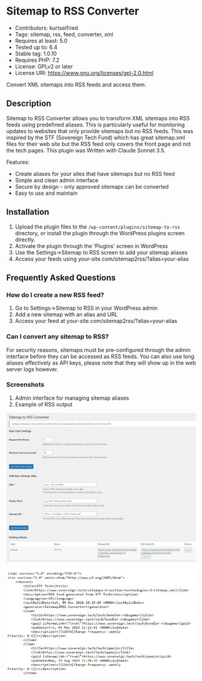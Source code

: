 # Sitemap to RSS Converter

* Contributors: kurtseifried
* Tags: sitemap, rss, feed, converter, xml
* Requires at least: 5.0
* Tested up to: 6.4
* Stable tag: 1.0.10
* Requires PHP: 7.2
* License: GPLv2 or later
* License URI: https://www.gnu.org/licenses/gpl-2.0.html

Convert XML sitemaps into RSS feeds and access them.

## Description 

Sitemap to RSS Converter allows you to transform XML sitemaps into RSS feeds using predefined aliases. This is particularly useful for monitoring updates to websites that only provide sitemaps but no RSS feeds. This was inspired by the STF (Sovereign Tech Fund) which has great sitemap.xml files for their web site but the RSS feed only covers the front page and not the tech pages. This plugin was Written with Claude Sonnet 3.5.

Features:

* Create aliases for your sites that have sitemaps but no RSS feed
* Simple and clean admin interface
* Secure by design - only approved sitemaps can be converted
* Easy to use and maintain

## Installation

1. Upload the plugin files to the `/wp-content/plugins/sitemap-to-rss` directory, or install the plugin through the WordPress plugins screen directly.
2. Activate the plugin through the 'Plugins' screen in WordPress
3. Use the Settings->Sitemap to RSS screen to add your sitemap aliases
4. Access your feeds using your-site.com/sitemap2rss/?alias=your-alias

## Frequently Asked Questions 

### How do I create a new RSS feed? 

1. Go to Settings->Sitemap to RSS in your WordPress admin
2. Add a new sitemap with an alias and URL
3. Access your feed at your-site.com/sitemap2rss/?alias=your-alias

### Can I convert any sitemap to RSS?

For security reasons, sitemaps must be pre-configured through the admin interface before they can be accessed as RSS feeds. You can also use long aliases effectively as API keys, please note that they will show up in the web server logs however.

### Screenshots

1. Admin interface for managing sitemap aliases
2. Example of RSS output

![Admin interface for managing sitemap aliases](assets/sitemap2rss-settings.png)

![Example of RSS output](assets/sitemap2rss-output.png)

